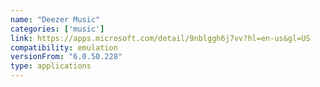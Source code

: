 ```yaml
---
name: "Deezer Music"
categories: ['music']
link: https://apps.microsoft.com/detail/9nblggh6j7vv?hl=en-us&gl=US
compatibility: emulation
versionFrom: "6.0.50.228"
type: applications
---
```


